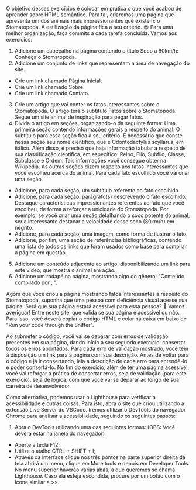 O objetivo desses exercícios é colocar em prática o que você acabou de aprender sobre HTML semântico.
Para tal, criaremos uma página que apresenta um dos animais mais impressionantes que existem: o Stomatopoda. A estilização da página fica a seu critério. 😉
Para uma melhor organização, faça commits a cada tarefa concluída. Vamos aos exercícios:
1. Adicione um cabeçalho na página contendo o título Soco a 80km/h: Conheça o Stomatopoda.
2. Adicione um conjunto de links que representam a área de navegação do site.
- Crie um link chamado Página Inicial.
- Crie um link chamado Sobre.
- Crie um link chamado Contato.
3. Crie um artigo que vai conter os fatos interessantes sobre o Stomatopoda. O artigo terá o subtítulo Fatos sobre o Stomatopoda. Segue um site animal de inspiração para pegar fatos.
4. Divida o artigo em seções, organizando-o da seguinte forma:
Uma primeira seção contendo informações gerais a respeito do animal. O subtítulo para essa seção fica a seu critério. É necessário que conste nessa seção seu nome científico, que é Odontodactylus scyllarus, em itálico. Além disso, é preciso que haja informação tabular a respeito de sua classificação científica, em específico: Reino, Filo, Subfilo, Classe, Subclasse e Ordem. Tais informações você consegue obter na Wikipedia.
As outras seções dizem respeito aos fatos interessantes que você escolheu acerca do animal. Para cada fato escolhido você vai criar uma seção.
- Adicione, para cada seção, um subtítulo referente ao fato escolhido.
- Adicione, para cada seção, parágrafo(s) descrevendo o fato escolhido. Destaque características impressionantes referentes ao fato que você escolheu, de forma a reforçar a unicidade do Stomatopoda. Por exemplo: se você criar uma seção detalhando o soco potente do animal, seria interessante destacar a velocidade desse soco (80km/h) em negrito.
- Adicione, para cada seção, uma imagem, como forma de ilustrar o fato.
- Adicione, por fim, uma seção de referências bibliográficas, contendo uma lista de todos os links que foram usados como base para compilar a página em questão.
5. Adicione um conteúdo adjacente ao artigo, disponibilizando um link para este vídeo, que mostra o animal em ação.
6. Adicione um rodapé na página, mostrando algo do gênero: "Conteúdo compilado por <insere seu nome>, <ano atual>".

Agora que você criou a página mostrando fatos interessantes a respeito do Stomatopoda, suponha que uma pessoa com deficiência visual acesse sua página. Será que sua página estará acessível para essa pessoa? 🤔
Vamos averiguar!
Entre neste site, que valida se sua página é acessível ou não. Para isso, você deverá copiar o código HTML e colar na caixa em baixo de "Run your code through the Sniffer".

Ao submeter o código, você vai se deparar com erros de validação presentes em sua página, dando início a seu segundo exercício: consertar todos os erros apontados.
Para cada erro de validação mostrado, você tem à disposição um link para a página com sua descrição. Antes de voltar para o código e já ir consertando, leia a descrição de cada erro para entendê-lo e poder consertá-lo.
No fim do exercício, além de ter uma página acessível, você vai reforçar a prática de consertar erros, seja de validação (para este exercício), seja de lógica, com que você vai se deparar ao longo de sua carreira de desenvolvedor.

Como alternativa, podemos usar o Lighthouse para verificar a acessibilidade e outras coisas. Para isto, abra o site que criou utilizando a extensão Live Server do VSCode. Iremos utilizar o DevTools do navegador Chrome para analisar a acessibilidade, seguindo os seguintes passos:
1. Abra o DevTools utilizando uma das seguintes formas: (OBS: Você deverá estar na janela do navegador)
- Aperte a tecla F12;
- Utilize o atalho CTRL + SHIFT + I;
- Através da interface clique nos três pontos na parte superior direita da tela abrirá um menu, clique em More tools e depois em Developer Tools.
No menu superior haverão várias abas, a que queremos se chama Lighthouse. Caso ela esteja escondida, procure por um botão com o ícone similar a >>.
